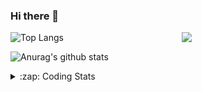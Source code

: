 ### Hi there 👋

<!--
**tao8687/tao8687** is a ✨ _special_ ✨ repository because its `README.md` (this file) appears on your GitHub profile.

Here are some ideas to get you started:

- 🔭 I’m currently working on ...
- 🌱 I’m currently learning ...
- 👯 I’m looking to collaborate on ...
- 🤔 I’m looking for help with ...
- 💬 Ask me about ...
- 📫 How to reach me: ...
- 😄 Pronouns: ...
- ⚡ Fun fact: ...
-->

<img align='right' src="https://media.giphy.com/media/M9gbBd9nbDrOTu1Mqx/giphy.gif" width="230">

![Top Langs](https://github-readme-stats.vercel.app/api/top-langs/?username=tao8687&layout=compact&title_color=23238E&text_color=A67D3D)

![Anurag's github stats](https://github-readme-stats.vercel.app/api?username=tao8687&show_icons=true&&text_color=A67D3D&title_color=23238E&show_icons=false&count_private=true&hide=stars)

<details>
  <summary>:zap: Coding Stats</summary>
  <b>
<!--START_SECTION:waka-->
![Profile Views](http://img.shields.io/badge/Profile%20Views-0-blue)

**🐱 My GitHub Data** 

> 🏆 323 Contributions in the Year 2021
 > 
> 📦 886.5 kB Used in GitHub's Storage 
 > 
> 🚫 Not Opted to Hire
 > 
> 📜 49 Public Repositories 
 > 
> 🔑 21 Private Repositories  
 > 
**I'm an Early 🐤** 

```text
🌞 Morning    141 commits    ███████████░░░░░░░░░░░░░░   47.47% 
🌆 Daytime    82 commits     ███████░░░░░░░░░░░░░░░░░░   27.61% 
🌃 Evening    65 commits     █████░░░░░░░░░░░░░░░░░░░░   21.89% 
🌙 Night      9 commits      ░░░░░░░░░░░░░░░░░░░░░░░░░   3.03%

```
📅 **I'm Most Productive on Wednesday** 

```text
Monday       43 commits     ███░░░░░░░░░░░░░░░░░░░░░░   14.48% 
Tuesday      48 commits     ████░░░░░░░░░░░░░░░░░░░░░   16.16% 
Wednesday    63 commits     █████░░░░░░░░░░░░░░░░░░░░   21.21% 
Thursday     44 commits     ███░░░░░░░░░░░░░░░░░░░░░░   14.81% 
Friday       57 commits     ████░░░░░░░░░░░░░░░░░░░░░   19.19% 
Saturday     25 commits     ██░░░░░░░░░░░░░░░░░░░░░░░   8.42% 
Sunday       17 commits     █░░░░░░░░░░░░░░░░░░░░░░░░   5.72%

```


📊 **This Week I Spent My Time On** 

```text
⌚︎ Time Zone: Asia/Shanghai

💬 Programming Languages: 
No Activity Tracked This Week

🔥 Editors: 
No Activity Tracked This Week

🐱‍💻 Projects: 
No Activity Tracked This Week

💻 Operating System: 
No Activity Tracked This Week

```

**I Mostly Code in C++** 

```text
C++                      10 repos            ████████░░░░░░░░░░░░░░░░░   34.48% 
C                        6 repos             █████░░░░░░░░░░░░░░░░░░░░   20.69% 
Python                   6 repos             █████░░░░░░░░░░░░░░░░░░░░   20.69% 
Shell                    2 repos             █░░░░░░░░░░░░░░░░░░░░░░░░   6.9% 
Makefile                 1 repo              ░░░░░░░░░░░░░░░░░░░░░░░░░   3.45%

```


**Timeline**

![Chart not found](https://raw.githubusercontent.com/tao8687/tao8687/master/charts/bar_graph.png) 


 Last Updated on 11/10/2021
<!--END_SECTION:waka-->
</details>

